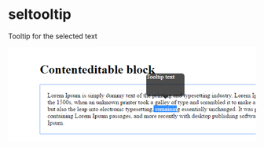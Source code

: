 # seltooltip
Tooltip for the selected text

![ScreenShot](https://raw.githubusercontent.com/reslear/seltooltip/master/Снимок.PNG)
